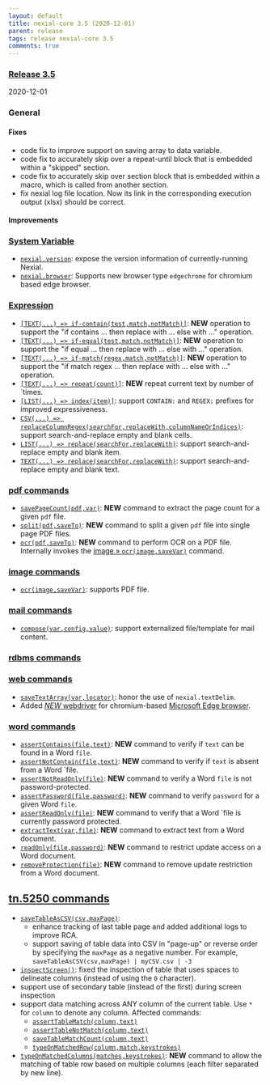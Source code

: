 ```yaml
---
layout: default
title: nexial-core 3.5 (2020-12-01)
parent: release
tags: release nexial-core 3.5
comments: true
---
```


### <a href="https://github.com/nexiality/nexial-core/releases/tag/nexial-core-v3.5_1020" class="external-link" target="_nexial_link">Release 3.5</a>
2020-12-01


### General
#### Fixes
- code fix to improve support on saving array to data variable.
- code fix to accurately skip over a repeat-until block that is embedded within a "skipped" section.
- code fix to accurately skip over section block that is embedded within a macro, which is called from another section.
- fix nexial log file location. Now its link in the corresponding execution output (xlsx) should be correct.

#### Improvements


### [System Variable](../systemvars)
- [`nexial.version`](../systemvars/index.html#nexial.version): expose the version information of currently-running Nexial.
- [`nexial.browser`](../systemvars/index#nexial.browser): Supports new browser type `edgechrome` for chromium based 
  edge browser.


### [Expression](../expressions)
- [`[TEXT(...) => if-contain(test,match,notMatch)]`](../expressions/TEXTexpression#ifcontaintestmatchnotmatch): **NEW**
  operation to support the "if contains ... then replace with ... else with ..." operation.
- [`[TEXT(...) => if-equal(test,match,notMatch)]`](../expressions/TEXTexpression#ifequaltestmatchnotmatch): **NEW**
  operation to support the "if equal ... then replace with ... else with ..." operation.
- [`[TEXT(...) => if-match(regex,match,notMatch)]`](../expressions/TEXTexpression#ifmatchregexmatchnotmatch): **NEW**
  operation to support the "if match regex ... then replace with ... else with ..." operation.
- [`[TEXT(...) => repeat(count)]`](../expressions/TEXTexpression#repeattimes): **NEW** repeat current text by number 
  of `times.
- [`[LIST(...) => index(item)]`](../expressions/LISTexpression#indexitem): support `CONTAIN:` and `REGEX:` prefixes for 
  improved expressiveness.
- [`CSV(...) => replaceColumnRegex(searchFor,replaceWith,columnNameOrIndices)`](../expressions/CSVexpression#replacecolumnregexsearchforreplacewithcolumnnameorindices):
  support search-and-replace empty and blank cells.
- [`LIST(...) => replace(searchFor,replaceWith)`](../expressions/LISTexpression#replacesearchforreplacewith): 
  support search-and-replace empty and blank item.
- [`TEXT(...) => replace(searchFor,replaceWith)`](../expressions/TEXTexpression#replacesearchforreplacewith): support 
  search-and-replace empty and blank text.

 
### [pdf commands](../commands/pdf)
- [`savePageCount(pdf,var)`](../commands/pdf/savePageCount(pdf,var)): **NEW** command to extract the page count for a 
  given `pdf` file. 
- [`split(pdf,saveTo)`](../commands/pdf/split(pdf,saveTo)): **NEW** command to split a given `pdf` file into single 
  page PDF files.
- [`ocr(pdf,saveTo)`](../commands/pdf/ocr(pdf,saveVar)): **NEW** command to perform OCR on a PDF file. Internally 
  invokes the [image &raquo; `ocr(image,saveVar)`](../commands/image/ocr(image,saveVar)) command.


### [image commands](../commands/image)
- [`ocr(image,saveVar)`](../commands/image/ocr(image,saveVar)): supports PDF file.


### [mail commands](../commands/mail)
- [`compose(var,config,value)`](../commands/mail/compose(var,config,value)): support externalized file/template for 
  mail content.


### [rdbms commands](../commands/rdbms)


### [web commands](../commands/web)
- [`saveTextArray(var,locator)`](../commands/web/saveTextArray(var,locator)): honor the use of `nexial.textDelim`.
- Added [*NEW* webdriver](../commands/web/#tab_title_edge_chrome) for chromium-based 
  <a href="https://www.microsoft.com/en-us/edge?&OCID=AID2001283_SEM" class="external-link" target="_nexial_link">Microsoft Edge browser</a>.


### [word commands](../commands/word)
- [`assertContains(file,text)`](../commands/word/assertContains(file,text)): **NEW** command to verify if `text` can be 
  found in a Word `file`.
- [`assertNotContain(file,text)`](../commands/word/assertNotContain(file,text)): **NEW** command to verify if `text` is 
  absent from a Word `file.
- [`assertNotReadOnly(file)`](../commands/word/assertNotReadOnly(file)): **NEW** command to verify a Word `file` is not 
  password-protected.
- [`assertPassword(file,password)`](../commands/word/assertPassword(file,password)): **NEW** command to verify 
  `password` for a given Word `file`.
- [`assertReadOnly(file)`](../commands/word/assertReadOnly(file)): **NEW** command to verify that a Word `file is 
  currently password protected. 
- [`extractText(var,file)`](../commands/word/extractText(var,file)): **NEW** command to extract text from a Word 
  document.
- [`readOnly(file,password)`](../commands/word/readOnly(file,password)): **NEW** command to restrict update access on 
  a Word document.
- [`removeProtection(file)`](../commands/word/removeProtection(file)): **NEW** command to remove update restriction 
  from a Word document.


## [tn.5250 commands](../commands/tn.5250)
- [`saveTableAsCSV(csv,maxPage)`](../commands/tn.5250/saveTableAsCSV(csv,maxPage)): 
  - enhance tracking of last table page and added additional logs to improve RCA.
  - support saving of table data into CSV in "page-up" or reverse order by specifying the `maxPage` as a negative number.
    For example, `saveTableAsCSV(csv,maxPage) | myCSV.csv | -3`
- [`inspectScreen()`](../commands/tn.5250/inspectScreen()): fixed the inspection of table that uses spaces to delineate 
  columns (instead of using the `0` character).
- support use of secondary table (instead of the first) during screen inspection
- support data matching across ANY column of the current table. Use `*` for `column` to denote any column. Affected commands:
  - [`assertTableMatch(column,text)`](../commands/tn.5250/assertTableMatch(column,text))
  - [`assertTableNotMatch(column,text)`](../commands/tn.5250/assertTableNotMatch(column,text))
  - [`saveTableMatchCount(column,text)`](../commands/tn.5250/saveTableMatchCount(column,text))
  - [`typeOnMatchedRow(column,match,keystrokes)`](../commands/tn.5250/typeOnMatchedRow(column,match,keystrokes))
- [`typeOnMatchedColumns(matches,keystrokes)`](../commands/tn.5250/typeOnMatchedColumns(matches,keystrokes)): **NEW** 
  command to allow the matching of table row based on multiple columns (each filter separated by new line).
